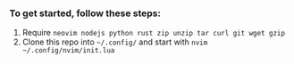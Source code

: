 ### To get started, follow these steps:

1. Require `neovim nodejs python rust zip unzip tar curl git wget gzip`
2. Clone this repo into `~/.config/` and start with `nvim ~/.config/nvim/init.lua`
